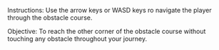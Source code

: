 Instructions:
Use the arrow keys or WASD keys ro navigate the player through the obstacle course.

Objective:
To reach the other corner of the obstacle course without touching any obstacle throughout your journey.
